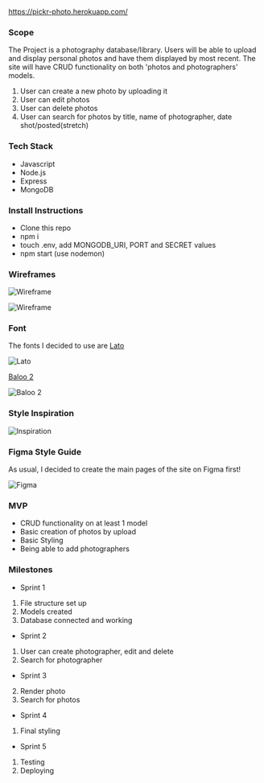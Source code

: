 https://pickr-photo.herokuapp.com/

### Scope 
The Project is a photography database/library.
Users will be able to upload and display personal photos and have them displayed by most recent.
The site will have CRUD functionality on both 'photos and photographers' models.

1. User can create a new photo by uploading it
2. User can edit photos 
3. User can delete photos
4. User can search for photos by title, name of photographer, date shot/posted(stretch)

### Tech Stack
- Javascript
- Node.js
- Express
- MongoDB

### Install Instructions
- Clone this repo
- npm i
- touch .env, add MONGODB_URI, PORT and SECRET values
- npm start (use nodemon)

### Wireframes
![Wireframe](./resources/Wireframe1.png)

![Wireframe](./resources/Wireframe2.png)


### Font
The fonts I decided to use are 
[Lato](https://fonts.google.com/specimen/Lato?query=Lato "Lato")

![Lato](./resources/font1.png)

[Baloo 2](https://fonts.google.com/specimen/Baloo+2?query=baloo "Baloo 2")

![Baloo 2](./resources/font2.png)



### Style Inspiration
![Inspiration](./resources/style-ins.png)

### Figma Style Guide
As usual, I decided to create the main pages of the site on Figma first!

![Figma](./resources/figma.png)

### MVP
- CRUD functionality on at least 1 model
- Basic creation of photos by upload
- Basic Styling
- Being able to add photographers 

### Milestones
- Sprint 1
1. File structure set up
2. Models created
3. Database connected and working

- Sprint 2
1. User can create photographer, edit and delete
2. Search for photographer

- Sprint 3
2. Render photo
3. Search for photos

- Sprint 4
1. Final styling

- Sprint 5
1. Testing
2. Deploying
